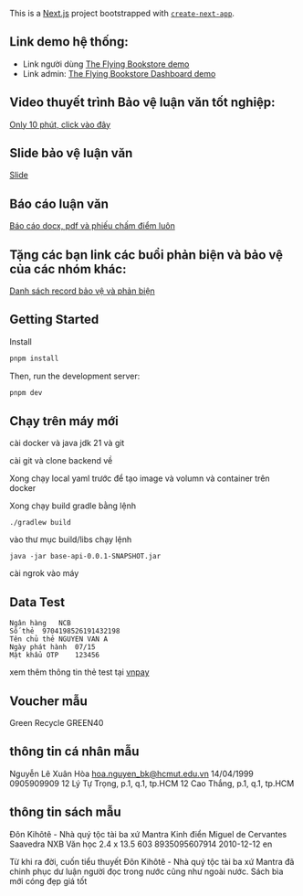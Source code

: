 This is a [Next.js](https://nextjs.org/) project bootstrapped with [`create-next-app`](https://github.com/vercel/next.js/tree/canary/packages/create-next-app).

## Link demo hệ thống: 
- Link người dùng
[The Flying Bookstore demo](https://the-flying-bookstore.vercel.app/)
- Link admin:
[The Flying Bookstore Dashboard demo](https://the-flying-bookstore-dashboard-fe.vercel.app/)

## Video thuyết trình Bảo vệ luận văn tốt nghiệp:
[Only 10 phút, click vào đây](https://youtu.be/u2odpuOnYXM?si=bDP40r_lyNHou5Vz)

## Slide bảo vệ luận văn
[Slide](https://www.canva.com/design/DAGaTryMbeo/dhtiewJRc8LQIwYTFBWGKg/edit?utm_content=DAGaTryMbeo&utm_campaign=designshare&utm_medium=link2&utm_source=sharebutton)

## Báo cáo luận văn
[Báo cáo docx, pdf và phiếu chấm điểm luôn](https://github.com/hoa-nguyen-bk/report-final-project)

## Tặng các bạn link các buổi phản biện và bảo vệ của các nhóm khác:
[Danh sách record bảo vệ và phản biện](https://www.youtube.com/watch?v=mRBKgb8Xkqk&list=PL8cNucQ_sYRMHg8cbBJXI0oW_-90JdvAv)



## Getting Started

Install
```bash
pnpm install
```

Then, run the development server:

```bash
pnpm dev
```

## Chạy trên máy mới
cài docker và java jdk 21 và git

cài git và clone backend về

Xong chạy local yaml trước để tạo image và volumn và container trên docker

Xong chạy build gradle bằng lệnh

```
./gradlew build
```
vào thư mục build/libs chạy lệnh 
```
java -jar base-api-0.0.1-SNAPSHOT.jar
```
cài ngrok vào máy

## Data Test
```
Ngân hàng	NCB
Số thẻ	9704198526191432198
Tên chủ thẻ	NGUYEN VAN A
Ngày phát hành	07/15
Mật khẩu OTP	123456
```
xem thêm thông tin thẻ test tại
[vnpay](https://sandbox.vnpayment.vn/apis/vnpay-demo/#th%C3%B4ng-tin-th%E1%BA%BB-test)


## Voucher mẫu
Green Recycle
GREEN40

## thông tin cá nhân mẫu
Nguyễn Lê Xuân
Hòa
hoa.nguyen_bk@hcmut.edu.vn
14/04/1999
0905909909
12 Lý Tự Trọng, p.1, q.1, tp.HCM
12 Cao Thắng, p.1, q.1, tp.HCM

## thông tin sách mẫu
Đôn Kihôtê - Nhà quý tộc tài ba xứ Mantra
Kinh điển
Miguel de Cervantes Saavedra
NXB Văn học
2.4 x 13.5
603
8935095607914
2010-12-12
en

Từ khi ra đời, cuốn tiểu thuyết Đôn Kihôtê - Nhà quý tộc tài ba xứ Mantra đã chinh phục dư luận người đọc trong nước cũng như ngoài nước. Sách bìa mới cóng đẹp giá tốt
